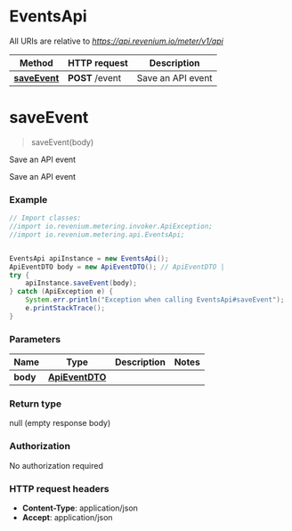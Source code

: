 # EventsApi

All URIs are relative to *https://api.revenium.io/meter/v1/api*

Method | HTTP request | Description
------------- | ------------- | -------------
[**saveEvent**](EventsApi.md#saveEvent) | **POST** /event | Save an API event

<a name="saveEvent"></a>
# **saveEvent**
> saveEvent(body)

Save an API event

Save an API event

### Example
```java
// Import classes:
//import io.revenium.metering.invoker.ApiException;
//import io.revenium.metering.api.EventsApi;


EventsApi apiInstance = new EventsApi();
ApiEventDTO body = new ApiEventDTO(); // ApiEventDTO | 
try {
    apiInstance.saveEvent(body);
} catch (ApiException e) {
    System.err.println("Exception when calling EventsApi#saveEvent");
    e.printStackTrace();
}
```

### Parameters

Name | Type | Description  | Notes
------------- | ------------- | ------------- | -------------
 **body** | [**ApiEventDTO**](ApiEventDTO.md)|  |

### Return type

null (empty response body)

### Authorization

No authorization required

### HTTP request headers

 - **Content-Type**: application/json
 - **Accept**: application/json


